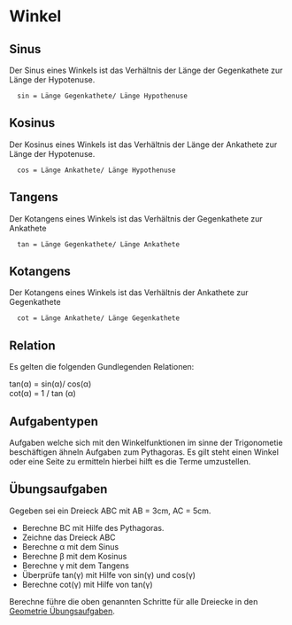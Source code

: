 # Winkel
## Sinus
Der Sinus eines Winkels ist das Verhältnis der Länge der Gegenkathete zur Länge der Hypotenuse.

```
  sin = Länge Gegenkathete/ Länge Hypothenuse
```

## Kosinus
Der Kosinus eines Winkels ist das Verhältnis der Länge der Ankathete zur Länge der Hypotenuse.

```
  cos = Länge Ankathete/ Länge Hypothenuse
```

## Tangens
Der Kotangens eines Winkels ist das Verhältnis der Gegenkathete zur Ankathete

```
  tan = Länge Gegenkathete/ Länge Ankathete
```

## Kotangens
Der Kotangens eines Winkels ist das Verhältnis der Ankathete zur Gegenkathete

```
  cot = Länge Ankathete/ Länge Gegenkathete
```

## Relation
Es gelten die folgenden Gundlegenden Relationen:

 tan(&alpha;) = sin(&alpha;)/ cos(&alpha;)  
 cot(&alpha;) = 1 / tan (&alpha;)  

## Aufgabentypen
Aufgaben welche sich mit den Winkelfunktionen im sinne der Trigonometie beschäftigen ähneln Aufgaben zum Pythagoras. Es gilt steht einen Winkel oder eine Seite zu ermitteln hierbei hilft es die Terme umzustellen.

## Übungsaufgaben
Gegeben sei ein Dreieck ABC mit AB = 3cm, AC = 5cm.
 - Berechne BC mit Hilfe des Pythagoras.
 - Zeichne das Dreieck ABC
 - Berechne &alpha; mit dem Sinus
 - Berechne &beta; mit dem Kosinus
 - Berechne &gamma; mit dem Tangens
 - Überprüfe tan(&gamma;) mit Hilfe von sin(&gamma;) und cos(&gamma;)
 - Berechne cot(&gamma;) mit Hilfe von tan(&gamma;)
 
Berechne führe die oben genannten Schritte für alle Dreiecke in den [Geometrie Übungsaufgaben](https://github.com/glassp/mathe/blob/master/geometrie/area.md#dreieck-2).
